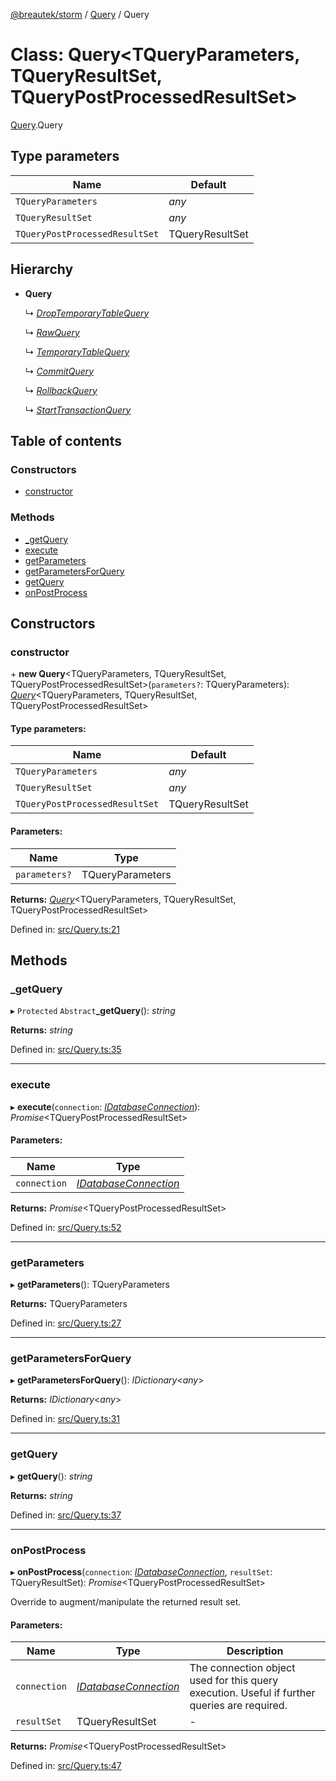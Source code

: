 [@breautek/storm](../README.md) / [Query](../modules/query.md) / Query

# Class: Query<TQueryParameters, TQueryResultSet, TQueryPostProcessedResultSet\>

[Query](../modules/query.md).Query

## Type parameters

Name | Default |
------ | ------ |
`TQueryParameters` | *any* |
`TQueryResultSet` | *any* |
`TQueryPostProcessedResultSet` | TQueryResultSet |

## Hierarchy

* **Query**

  ↳ [*DropTemporaryTableQuery*](droptemporarytablequery.droptemporarytablequery-1.md)

  ↳ [*RawQuery*](rawquery.rawquery-1.md)

  ↳ [*TemporaryTableQuery*](temporarytablequery.temporarytablequery-1.md)

  ↳ [*CommitQuery*](private_commitquery.commitquery.md)

  ↳ [*RollbackQuery*](private_rollbackquery.rollbackquery.md)

  ↳ [*StartTransactionQuery*](private_starttransactionquery.starttransactionquery.md)

## Table of contents

### Constructors

- [constructor](query.query-1.md#constructor)

### Methods

- [\_getQuery](query.query-1.md#_getquery)
- [execute](query.query-1.md#execute)
- [getParameters](query.query-1.md#getparameters)
- [getParametersForQuery](query.query-1.md#getparametersforquery)
- [getQuery](query.query-1.md#getquery)
- [onPostProcess](query.query-1.md#onpostprocess)

## Constructors

### constructor

\+ **new Query**<TQueryParameters, TQueryResultSet, TQueryPostProcessedResultSet\>(`parameters?`: TQueryParameters): [*Query*](query.query-1.md)<TQueryParameters, TQueryResultSet, TQueryPostProcessedResultSet\>

#### Type parameters:

Name | Default |
------ | ------ |
`TQueryParameters` | *any* |
`TQueryResultSet` | *any* |
`TQueryPostProcessedResultSet` | TQueryResultSet |

#### Parameters:

Name | Type |
------ | ------ |
`parameters?` | TQueryParameters |

**Returns:** [*Query*](query.query-1.md)<TQueryParameters, TQueryResultSet, TQueryPostProcessedResultSet\>

Defined in: [src/Query.ts:21](https://github.com/breautek/storm/blob/34a3167/src/Query.ts#L21)

## Methods

### \_getQuery

▸ `Protected` `Abstract`**_getQuery**(): *string*

**Returns:** *string*

Defined in: [src/Query.ts:35](https://github.com/breautek/storm/blob/34a3167/src/Query.ts#L35)

___

### execute

▸ **execute**(`connection`: [*IDatabaseConnection*](../interfaces/idatabaseconnection.idatabaseconnection-1.md)): *Promise*<TQueryPostProcessedResultSet\>

#### Parameters:

Name | Type |
------ | ------ |
`connection` | [*IDatabaseConnection*](../interfaces/idatabaseconnection.idatabaseconnection-1.md) |

**Returns:** *Promise*<TQueryPostProcessedResultSet\>

Defined in: [src/Query.ts:52](https://github.com/breautek/storm/blob/34a3167/src/Query.ts#L52)

___

### getParameters

▸ **getParameters**(): TQueryParameters

**Returns:** TQueryParameters

Defined in: [src/Query.ts:27](https://github.com/breautek/storm/blob/34a3167/src/Query.ts#L27)

___

### getParametersForQuery

▸ **getParametersForQuery**(): *IDictionary*<*any*\>

**Returns:** *IDictionary*<*any*\>

Defined in: [src/Query.ts:31](https://github.com/breautek/storm/blob/34a3167/src/Query.ts#L31)

___

### getQuery

▸ **getQuery**(): *string*

**Returns:** *string*

Defined in: [src/Query.ts:37](https://github.com/breautek/storm/blob/34a3167/src/Query.ts#L37)

___

### onPostProcess

▸ **onPostProcess**(`connection`: [*IDatabaseConnection*](../interfaces/idatabaseconnection.idatabaseconnection-1.md), `resultSet`: TQueryResultSet): *Promise*<TQueryPostProcessedResultSet\>

Override to augment/manipulate the returned result set.

#### Parameters:

Name | Type | Description |
------ | ------ | ------ |
`connection` | [*IDatabaseConnection*](../interfaces/idatabaseconnection.idatabaseconnection-1.md) | The connection object used for this query execution. Useful if further queries are required.   |
`resultSet` | TQueryResultSet | - |

**Returns:** *Promise*<TQueryPostProcessedResultSet\>

Defined in: [src/Query.ts:47](https://github.com/breautek/storm/blob/34a3167/src/Query.ts#L47)
